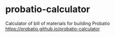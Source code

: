 # probatio-calculator
Calculator of bill of materials for building Probatio
https://probatio.github.io/probatio-calculator
